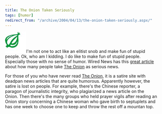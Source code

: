 ```yaml
---
title: The Onion Taken Seriously
tags: [humor]
redirect_from: "/archive/2004/04/13/the-onion-taken-seriously.aspx/"
---
```


![](/images/theonion.jpg)I'm not one to act like an elitist snob and
make fun of stupid people. Ok, who am I kidding. I do like to make fun
of stupid people. Especially those with no sense of humor. Wired News
has this [great
article](http://www.wired.com/news/culture/0,1284,63048,00.html "Wired News Article On The Onion")
about how many people take [The
Onion](http://www.theonion.com/ "The Onion") as serious news.

For those of you who have never read [The
Onion](http://www.theonion.com/ "The Onion"), it is a satire site with
deadpan news articles that are quite humorous. Apparently however, the
satire is lost on people. For example, there's the Chinese reporter, a
paragon of journalistic integrity, who plagiarized a news article on the
Onion. Then there's the many groups who held prayer vigils after reading
an Onion story concerning a Chinese woman who gave birth to septuplets
and has one week to choose one to keep and throw the rest off a mountan
top.

